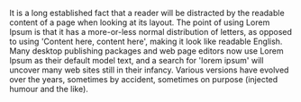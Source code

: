 It is a long established fact that a reader will 
be distracted by the readable content of a page 
when looking at its layout. The point of using 
Lorem Ipsum is that it has a more-or-less normal distribution of letters, as opposed to using 
'Content here, content here', making it look like readable English. Many desktop publishing packages and web page editors now use Lorem Ipsum as 
their default model text, and a search for 
'lorem ipsum' will uncover many web sites still 
in their infancy. Various versions have evolved 
over the years, sometimes by accident, sometimes 
on purpose (injected humour and the like).